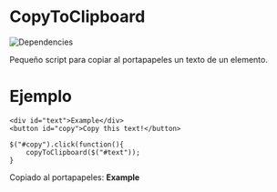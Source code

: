 # CopyToClipboard
![Dependencies](https://img.shields.io/badge/Dependencies-jQuery-green.svg)

Pequeño script para copiar al portapapeles un texto de un elemento.

# Ejemplo

```
<div id="text">Example</div>
<button id="copy">Copy this text!</button>
```

```
$("#copy").click(function(){
    copyToClipboard($("#text"));
}
```
Copiado al portapapeles: **Example**


